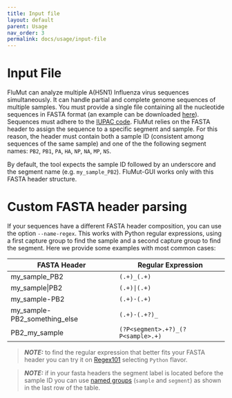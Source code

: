 ```yaml
---
title: Input file
layout: default
parent: Usage
nav_order: 3
permalink: docs/usage/input-file
---
```


# Input File
FluMut can analyze multiple A(H5N1) Influenza virus sequences simultaneously.
It can handle partial and complete genome sequences of multiple samples.
You must provide a single file containing all the nucleotide sequences in FASTA format (an example can be downloaded [here](https://github.com/izsvenezie-virology/FluMut/releases/latest/download/fasta_input_example.fa)).
Sequences must adhere to the [IUPAC code](https://www.bioinformatics.org/sms/iupac.html).
FluMut relies on the FASTA header to assign the sequence to a specific segment and sample.
For this reason, the header must contain both a sample ID (consistent among sequences of the same sample) and one of the the following segment names: `PB2`, `PB1`, `PA`, `HA`, `NP`, `NA`, `MP`, `NS`.

By default, the tool expects the sample ID followed by an underscore and the segment name (e.g. `my_sample_PB2`). FluMut-GUI works only with this FASTA header structure.

# Custom FASTA header parsing
If your sequences have a different FASTA header composition, you can use the option `--name-regex`.
This works with Python regular expressions, using a first capture group to find the sample and a second capture group to find the segment.
Here we provide some examples with most common cases:

| FASTA Header                  | Regular Expression                |
| ----------------------------- | --------------------------------- |
| my_sample_PB2                 | `(.+)_(.+)`                       |
| my_sample\|PB2                | `(.+)\|(.+)`                      |
| my_sample-PB2                 | `(.+)-(.+)`                       |
| my_sample-PB2_something_else  | `(.+)-(.+?)_`                     |
| PB2_my_sample                 | `(?P<segment>.+?)_(?P<sample>.+)` |
 
>**_NOTE:_** to find the regular expression that better fits your FASTA header you can try it on [Regex101](https://regex101.com/) selecting `Python` flavor.

>**_NOTE:_** if in your fasta headers the segment label is located before the sample ID you can use [named groups](https://docs.python.org/3/howto/regex.html#non-capturing-and-named-groups) (`sample` and `segment`) as shown in the last row of the table.
